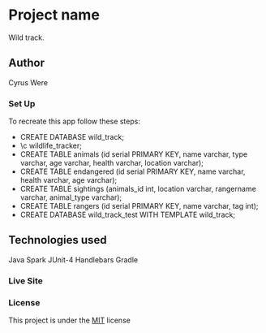# Project name
Wild track.
## Author
Cyrus Were
### Set Up
To recreate this app follow these steps:
* CREATE DATABASE wild_track;
* \c wildlife_tracker;
* CREATE TABLE animals (id serial PRIMARY KEY, name varchar, type varchar, age varchar, health varchar, location varchar);
* CREATE TABLE endangered (id serial PRIMARY KEY, name varchar, health varchar, age varchar);
* CREATE TABLE sightings (animals_id int, location varchar, rangername varchar, animal_type varchar);
* CREATE TABLE rangers (id serial PRIMARY KEY, name varchar, tag int);
* CREATE DATABASE wild_track_test WITH TEMPLATE wild_track;
## Technologies used
Java
Spark
JUnit-4
Handlebars
Gradle
### Live Site


### License
This project is under the  [MIT](license) license
